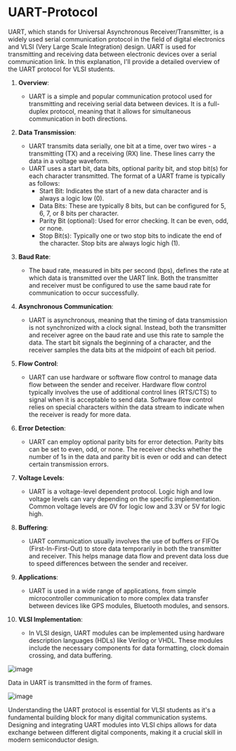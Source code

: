 # UART-Protocol

UART, which stands for Universal Asynchronous Receiver/Transmitter, is a widely used serial communication protocol in the field of digital electronics and VLSI (Very Large Scale Integration) design. UART is used for transmitting and receiving data between electronic devices over a serial communication link. In this explanation, I'll provide a detailed overview of the UART protocol for VLSI students.

1. **Overview**:
   - UART is a simple and popular communication protocol used for transmitting and receiving serial data between devices. It is a full-duplex protocol, meaning that it allows for simultaneous communication in both directions.

2. **Data Transmission**:
   - UART transmits data serially, one bit at a time, over two wires - a transmitting (TX) and a receiving (RX) line. These lines carry the data in a voltage waveform.
   - UART uses a start bit, data bits, optional parity bit, and stop bit(s) for each character transmitted. The format of a UART frame is typically as follows:
     - Start Bit: Indicates the start of a new data character and is always a logic low (0).
     - Data Bits: These are typically 8 bits, but can be configured for 5, 6, 7, or 8 bits per character.
     - Parity Bit (optional): Used for error checking. It can be even, odd, or none.
     - Stop Bit(s): Typically one or two stop bits to indicate the end of the character. Stop bits are always logic high (1).

3. **Baud Rate**:
   - The baud rate, measured in bits per second (bps), defines the rate at which data is transmitted over the UART link. Both the transmitter and receiver must be configured to use the same baud rate for communication to occur successfully.

4. **Asynchronous Communication**:
   - UART is asynchronous, meaning that the timing of data transmission is not synchronized with a clock signal. Instead, both the transmitter and receiver agree on the baud rate and use this rate to sample the data. The start bit signals the beginning of a character, and the receiver samples the data bits at the midpoint of each bit period.

5. **Flow Control**:
   - UART can use hardware or software flow control to manage data flow between the sender and receiver. Hardware flow control typically involves the use of additional control lines (RTS/CTS) to signal when it is acceptable to send data. Software flow control relies on special characters within the data stream to indicate when the receiver is ready for more data.

6. **Error Detection**:
   - UART can employ optional parity bits for error detection. Parity bits can be set to even, odd, or none. The receiver checks whether the number of 1s in the data and parity bit is even or odd and can detect certain transmission errors.

7. **Voltage Levels**:
   - UART is a voltage-level dependent protocol. Logic high and low voltage levels can vary depending on the specific implementation. Common voltage levels are 0V for logic low and 3.3V or 5V for logic high.

8. **Buffering**:
   - UART communication usually involves the use of buffers or FIFOs (First-In-First-Out) to store data temporarily in both the transmitter and receiver. This helps manage data flow and prevent data loss due to speed differences between the sender and receiver.

9. **Applications**:
   - UART is used in a wide range of applications, from simple microcontroller communication to more complex data transfer between devices like GPS modules, Bluetooth modules, and sensors.

10. **VLSI Implementation**:
    - In VLSI design, UART modules can be implemented using hardware description languages (HDLs) like Verilog or VHDL. These modules include the necessary components for data formatting, clock domain crossing, and data buffering.

![image](https://github.com/swapnilanand123/UART-Protocol/assets/143795450/4e9b43ee-db7c-4fae-88ae-cb180bb9b7e3)

Data in UART is transmitted in the form of frames.

![image](https://github.com/swapnilanand123/UART-Protocol/assets/143795450/8275d73b-b691-4713-8de2-e2fb548e5fcc)


Understanding the UART protocol is essential for VLSI students as it's a fundamental building block for many digital communication systems. Designing and integrating UART modules into VLSI chips allows for data exchange between different digital components, making it a crucial skill in modern semiconductor design.
